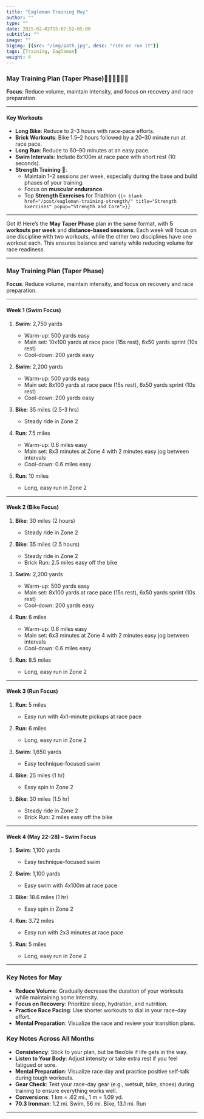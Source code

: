 ```yaml
---
title: "Eagleman Training May"
author: ""
type: ""
date: 2025-02-02T15:07:52-05:00
subtitle: ""
image: ""
bigimg: [{src: "/img/path.jpg", desc: "ride or run it"}]
tags: [Training, Eagleman]
weight: 4
---
```

### **May Training Plan (Taper Phase)**🏊‍♂️🚴‍♂️🏃‍♂️
**Focus**: Reduce volume, maintain intensity, and focus on recovery and race preparation.

---


#### **Key Workouts**  
- **Long Bike**: Reduce to 2–3 hours with race-pace efforts.  
- **Brick Workouts**: Bike 1.5–2 hours followed by a 20–30 minute run at race pace.  
- **Long Run**: Reduce to 60–90 minutes at an easy pace.  
- **Swim Intervals**: Include 8x100m at race pace with short rest (10 seconds).
- **Strength Training** 💪:
   - Maintain 1–2 sessions per week, especially during the base and build phases of your training.
   - Focus on **muscular endurance**.  
   - Top **Strength Exercises** for Triathlon `{{< blank  href="/post/eagleman-training-strength/" title="Strength Exercises" popup="Strength and Core">}}`

---

Got it! Here’s the **May Taper Phase** plan in the same format, with **5 workouts per week** and **distance-based sessions**. Each week will focus on one discipline with two workouts, while the other two disciplines have one workout each. This ensures balance and variety while reducing volume for race readiness.

---

### **May Training Plan (Taper Phase)**  
**Focus**: Reduce volume, maintain intensity, and focus on recovery and race preparation.

---

#### **Week 1 (Swim Focus)**  
1. **Swim**: 2,750 yards  
   - Warm-up: 500 yards easy  
   - Main set: 10x100 yards at race pace (15s rest), 6x50 yards sprint (10s rest)  
   - Cool-down: 200 yards easy  

2. **Swim**: 2,200 yards  
   - Warm-up: 500 yards easy  
   - Main set: 8x100 yards at race pace (15s rest), 6x50 yards sprint (10s rest)  
   - Cool-down: 200 yards easy  

3. **Bike**: 35 miles (2.5-3 hrs)  
   - Steady ride in Zone 2  

4. **Run**: 7.5 miles  
   - Warm-up: 0.6 miles easy  
   - Main set: 8x3 minutes at Zone 4 with 2 minutes easy jog between intervals  
   - Cool-down: 0.6 miles easy  

5. **Run**: 10 miles  
   - Long, easy run in Zone 2  

---

#### **Week 2 (Bike Focus)**  
1. **Bike**: 30 miles (2 hours)  
   - Steady ride in Zone 2  

2. **Bike**: 35 miles (2.5 hours) 
   - Steady ride in Zone 2  
   - Brick Run: 2.5 miles easy off the bike  

3. **Swim**: 2,200 yards  
   - Warm-up: 500 yards easy  
   - Main set: 8x100 yards at race pace (15s rest), 6x50 yards sprint (10s rest)  
   - Cool-down: 200 yards easy  

4. **Run**: 6 miles  
   - Warm-up: 0.6 miles easy  
   - Main set: 6x3 minutes at Zone 4 with 2 minutes easy jog between intervals  
   - Cool-down: 0.6 miles easy  

5. **Run**: 8.5 miles  
   - Long, easy run in Zone 2  

---

#### **Week 3 (Run Focus)**  
1. **Run**: 5 miles  
   - Easy run with 4x1-minute pickups at race pace  

2. **Run**: 6 miles  
   - Long, easy run in Zone 2  

3. **Swim**: 1,650 yards  
   - Easy technique-focused swim  

4. **Bike**: 25 miles (1 hr) 
   - Easy spin in Zone 2  

5. **Bike**: 30 miles (1.5 hr) 
   - Steady ride in Zone 2  
   - Brick Run: 2 miles easy off the bike  

---

#### **Week 4 (May 22–28) – Swim Focus**  
1. **Swim**: 1,100 yards 
   - Easy technique-focused swim  

2. **Swim**: 1,100 yards
   - Easy swim with 4x100m at race pace  

3. **Bike**: 18.6 miles (1 hr)
   - Easy spin in Zone 2  

4. **Run**: 3.72 miles  
   - Easy run with 2x3 minutes at race pace  

5. **Run**: 5 miles  
   - Long, easy run in Zone 2  

---

### **Key Notes for May**  
- **Reduce Volume**: Gradually decrease the duration of your workouts while maintaining some intensity.  
- **Focus on Recovery**: Prioritize sleep, hydration, and nutrition.  
- **Practice Race Pacing**: Use shorter workouts to dial in your race-day effort.  
- **Mental Preparation**: Visualize the race and review your transition plans.

### **Key Notes Across All Months**  
- **Consistency**: Stick to your plan, but be flexible if life gets in the way.  
- **Listen to Your Body**: Adjust intensity or take extra rest if you feel fatigued or sore.  
- **Mental Preparation**: Visualize race day and practice positive self-talk during tough workouts.  
- **Gear Check**: Test your race-day gear (e.g., wetsuit, bike, shoes) during training to ensure everything works well.
- **Conversions**: 1 km = .62 mi., 1 m = 1.09 yd.
- **70.3 Ironman**: 1.2 mi. Swim, 56 mi. Bike, 13.1 mi. Run

---
  